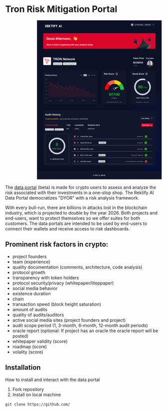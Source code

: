 # Tron Risk Mitigation Portal

<!-- image -->
<p align="center">
  <img src="Tron-Portal.PNG" alt="" width="400" class="center" style="margin-left: 100px;"/>
</p>

The [data portal](https://www.figma.com/proto/4AW5pl8RHGDHvH4C1qYk52/Rektify-Dashboard?node-id=427%3A9788&starting-point-node-id=540%3A4580) (beta) is made for crypto users to assess and analyze the risk associated with their investments in a one-stop shop. The Rektify AI Data Portal democratizes "DYOR" with a risk analysis framework.

With every bull-run, there are billions in attacks lost in the blockchain industry, which is projected to double by the year 2026. Both projects and end-users, want to protect themselves so we offer suites for both customers. The data portals are intended to be used by end-users to connect their wallets and receive access to risk dashboards.

## Prominent risk factors in crypto:
- project founders
- team (experience)
- quality documentation (comments, architecture, code analysis)
- protocol growth
- transparency with token holders
- protocol security/privacy (whitepaper/liteppaper)
- social media behavior
- existence duration
- chain
- transaction speed (block height saturation)
- amount of audits
- quality of audits/auditors
- active social media sites (project founders and project)
- audit scope period (1, 3-month, 6-month, 12-month audit periods)
- oracle report (optional: If project has an oracle the oracle report will be posted)
- whitepaper validity (score)
- roadmap (score)
- volality (score)

## Installation

How to install and interact with the data portal

1. Fork repository
2. Install on local machine

 ```console
 git clone https://github.com/
```
